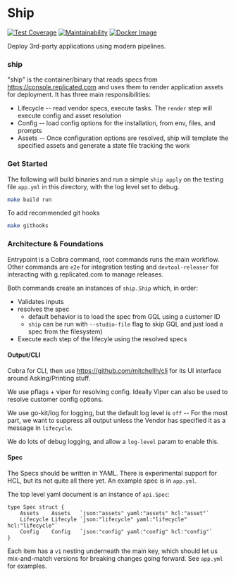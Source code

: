 Ship
=======

[![Test Coverage](https://api.codeclimate.com/v1/badges/7e19355b20109fd50ada/test_coverage)](https://codeclimate.com/repos/5b217b8b536ddc029d005c48/test_coverage)
[![Maintainability](https://api.codeclimate.com/v1/badges/7e19355b20109fd50ada/maintainability)](https://codeclimate.com/repos/5b217b8b536ddc029d005c48/maintainability)
[![Docker Image](https://images.microbadger.com/badges/image/replicated/ship.svg)](https://microbadger.com/images/replicated/ship)

Deploy 3rd-party applications using modern pipelines.

### ship

"ship" is the container/binary that reads specs from https://console.replicated.com
and uses them to render application assets for deployment. It has three main responsibilities:

- Lifecycle -- read vendor specs, execute tasks. The `render` step will execute config and asset resolution
- Config -- load config options for the installation, from env, files, and prompts
- Assets -- Once configuration options are resolved, ship will template the specified assets and generate a state file tracking the work


### Get Started

The following will build binaries and run a simple `ship apply` on the testing file `app.yml`
in this directory, with the log level set to debug.

```bash
make build run
```

To add recommended git hooks

```bash
make githooks
```


### Architecture & Foundations

Entrypoint is a Cobra command, root commands runs the main workflow. Other commands are `e2e` for integration testing and `devtool-releaser` for interacting with g.replicated.com to manage releases.

Both commands create an instances of `ship.Ship` which, in order:

- Validates inputs
- resolves the spec 
    - default behavior is to load the spec from GQL using a customer ID
	- `ship` can be run with `--studio-file` flag to skip GQL and just load a spec from the filesystem)
- Execute each step of the lifecyle using the resolved specs


#### Output/CLI

Cobra for CLI, then use https://github.com/mitchellh/cli for its UI interface around Asking/Printing stuff.

We use pflags + viper for resolving config. Ideally Viper can also be used to resolve customer config options.

We use go-kit/log for logging, but the default log level is `off` -- For the most part, we want to suppress all output unless the Vendor has specified it as a message in `lifecycle`.

We do lots of debug logging, and allow a `log-level` param to enable this.


#### Spec

The Specs should be written in YAML. There is experimental support for HCL, but its not quite all there yet. An example spec is in `app.yml`.

The top level yaml document is an instance of `api.Spec`:

```
type Spec struct {
	Assets    Assets   `json:"assets" yaml:"assets" hcl:"asset"`
	Lifecycle Lifecyle `json:"lifecycle" yaml:"lifecycle" hcl:"lifecycle"`
	Config    Config   `json:"config" yaml:"config" hcl:"config"`
}
```

Each item has a `v1` nesting underneath the main key, which should let us mix-and-match versions
for breaking changes going forward. See `app.yml` for examples.




